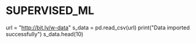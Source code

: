 # SUPERVISED_ML
url = "http://bit.ly/w-data"
s_data = pd.read_csv(url)
print("Data imported successfully")
s_data.head(10)
